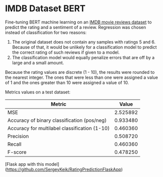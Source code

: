 # IMDB Dataset BERT
Fine-tuning BERT machine learning on an [IMDB movie reviews dataset](https://ai.stanford.edu/~amaas/data/sentiment/) to predict the rating and a sentiment of a review. Regression was chosen instead of classification for two reasons:
1) The original dataset does not contain any samples with ratings 5 and 6. Because of that, it would be unlikely for a classification model to predict the correct rating of such reviews if given to a model.
2) The classification model would equally penalize errors that are off by a large and a small amount.

Because the rating values are discrete (1 - 10), the results were rounded to the nearest integer. The ones that were less than one were assigned a value of 1 and the ones greater than 10 were assigned a value of 10.

Metrics values on a test dataset:

Metric | Value
---|---
MSE | 2.525892
Accuracy of binary classification (pos/neg) | 0.933480
Accuracy for multilabel classification (1-10) | 0.460360
Precision | 0.508720
Recall | 0.460360
F-score | 0.478250

[Flask app with this model] (https://github.com/SergeyKeik/RatingPredictionFlaskApp)
